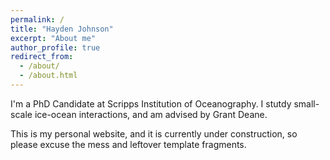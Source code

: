 ```yaml
---
permalink: /
title: "Hayden Johnson"
excerpt: "About me"
author_profile: true
redirect_from: 
  - /about/
  - /about.html
---
```


I'm a PhD Candidate at Scripps Institution of Oceanography. I stutdy small-scale ice-ocean interactions, and am advised by Grant Deane. 

This is my personal website, and it is currently under construction, so please excuse the mess and leftover template fragments.
